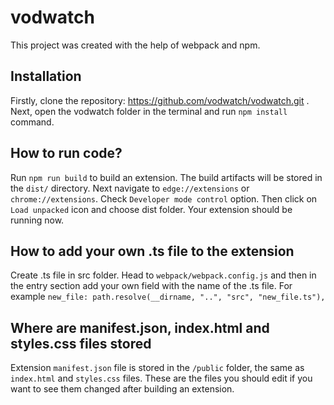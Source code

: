 # vodwatch

This project was created with the help of webpack and npm.

## Installation

Firstly, clone the repository: https://github.com/vodwatch/vodwatch.git . Next, open the vodwatch folder in the terminal and run `npm install` command.

## How to run code?

Run `npm run build` to build an extension. The build artifacts will be stored in the `dist/` directory. Next navigate to `edge://extensions` or `chrome://extensions`. Check `Developer mode control` option. Then click on `Load unpacked` icon and choose dist folder. Your extension should be running now.

## How to add your own .ts file to the extension

Create .ts file in src folder. Head to `webpack/webpack.config.js` and then in the entry section add your own field with the name of the .ts file. For example `new_file: path.resolve(__dirname, "..", "src", "new_file.ts"),`

## Where are manifest.json, index.html and styles.css files stored

Extension `manifest.json` file is stored in the `/public` folder, the same as `index.html` and `styles.css` files. These are the files you should edit if you want to see them changed after building an extension.
